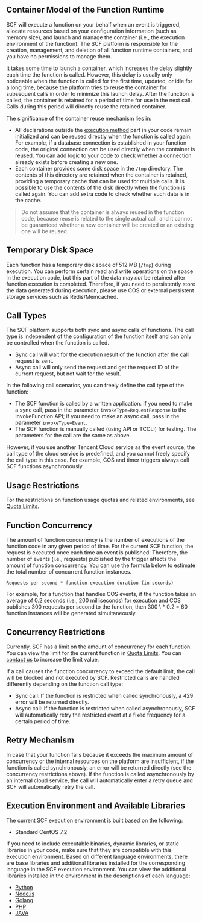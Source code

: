 ## Container Model of the Function Runtime

SCF will execute a function on your behalf when an event is triggered, allocate resources based on your configuration information (such as memory size), and launch and manage the container (i.e., the execution environment of the function). The SCF platform is responsible for the creation, management, and deletion of all function runtime containers, and you have no permissions to manage them.

It takes some time to launch a container, which increases the delay slightly each time the function is called. However, this delay is usually only noticeable when the function is called for the first time, updated, or idle for a long time, because the platform tries to reuse the container for subsequent calls in order to minimize this launch delay. After the function is called, the container is retained for a period of time for use in the next call. Calls during this period will directly reuse the retained container.

The significance of the container reuse mechanism lies in:
- All declarations outside the [execution method](https://intl.cloud.tencent.com/document/product/583/9210#.E6.89.A7.E8.A1.8C.E6.96.B9.E6.B3.95) part in your code remain initialized and can be reused directly when the function is called again. For example, if a database connection is established in your function code, the original connection can be used directly when the container is reused. You can add logic to your code to check whether a connection already exists before creating a new one.
- Each container provides some disk space in the `/tmp` directory. The contents of this directory are retained when the container is retained, providing a temporary cache that can be used for multiple calls. It is possible to use the contents of the disk directly when the function is called again. You can add extra code to check whether such data is in the cache.

>Do not assume that the container is always reused in the function code, because reuse is related to the single actual call, and it cannot be guaranteed whether a new container will be created or an existing one will be reused.

## Temporary Disk Space

Each function has a temporary disk space of 512 MB (`/tmp`) during execution. You can perform certain read and write operations on the space in the execution code, but this part of the data may *not* be retained after function execution is completed. Therefore, if you need to persistently store the data generated during execution, please use COS or external persistent storage services such as Redis/Memcached.

## Call Types

The SCF platform supports both sync and async calls of functions. The call type is independent of the configuration of the function itself and can only be controlled when the function is called.
- Sync call will wait for the execution result of the function after the call request is sent.
- Async call will only send the request and get the request ID of the current request, but not wait for the result.

In the following call scenarios, you can freely define the call type of the function:
- The SCF function is called by a written application. If you need to make a sync call, pass in the parameter `invokeType=RequestResponse` to the InvokeFunction API; if you need to make an async call, pass in the parameter `invokeType=Event`.
- The SCF function is manually called (using API or TCCLI) for testing. The parameters for the call are the same as above.

However, if you use another Tencent Cloud service as the event source, the call type of the cloud service is predefined, and you cannot freely specify the call type in this case. For example, COS and timer triggers always call SCF functions asynchronously.

## Usage Restrictions

For the restrictions on function usage quotas and related environments, see [Quota Limits](https://intl.cloud.tencent.com/document/product/583/11637).

## Function Concurrency

The amount of function concurrency is the number of executions of the function code in any given period of time. For the current SCF function, the request is executed once each time an event is published. Therefore, the number of events (i.e., requests) published by the trigger affects the amount of function concurrency. You can use the formula below to estimate the total number of concurrent function instances.

```
Requests per second * function execution duration (in seconds) 
```

For example, for a function that handles COS events, if the function takes an average of 0.2 seconds (i.e., 200 milliseconds) for execution and COS publishes 300 requests per second to the function, then 300 \ * 0.2 = 60 function instances will be generated simultaneously.


## Concurrency Restrictions

Currently, SCF has a limit on the amount of concurrency for each function. You can view the limit for the current function in [Quota Limits](https://intl.cloud.tencent.com/document/product/583/11637). You can [contact us](https://intl.cloud.tencent.com/document/product/583/9712) to increase the limit value.

If a call causes the function concurrency to exceed the default limit, the call will be blocked and not executed by SCF. Restricted calls are handled differently depending on the function call type:
- Sync call: If the function is restricted when called synchronously, a 429 error will be returned directly.
- Async call: If the function is restricted when called asynchronously, SCF will automatically retry the restricted event at a fixed frequency for a certain period of time.

## Retry Mechanism

In case that your function fails because it exceeds the maximum amount of concurrency or the internal resources on the platform are insufficient, if the function is called synchronously, an error will be returned directly (see the concurrency restrictions above). If the function is called asynchronously by an internal cloud service, the call will automatically enter a retry queue and SCF will automatically retry the call.

## Execution Environment and Available Libraries

The current SCF execution environment is built based on the following:
- Standard CentOS 7.2

If you need to include executable binaries, dynamic libraries, or static libraries in your code, make sure that they are compatible with this execution environment.
Based on different language environments, there are base libraries and additional libraries installed for the corresponding language in the SCF execution environment. You can view the additional libraries installed in the environment in the descriptions of each language:
- [Python](https://intl.cloud.tencent.com/document/product/583/11061)
- [Node.js](https://intl.cloud.tencent.com/document/product/583/11060)
- [Golang](https://intl.cloud.tencent.com/document/product/583/18032)
- [PHP](https://intl.cloud.tencent.com/document/product/583/17531)
- [JAVA](https://intl.cloud.tencent.com/document/product/583/12214)


